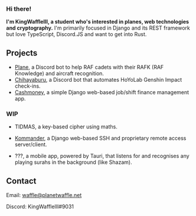 ### Hi there!

**I'm KingWaffleIII, a student who's interested in planes, web technologies and cryptography.**
I'm primarily focused in Django and its REST framework but love TypeScript, Discord.JS and want to get into Rust.

## Projects
- [Plane](https://github.com/KingWaffleIII/plane), a Discord bot to help RAF cadets with their RAFK (RAF Knowledge) and aircraft recognition.
- [Chihayaburu](https://github.com/KingWaffleIII/chihayaburu), a Discord bot that automates HoYoLab Genshin Impact check-ins.
- [Cashmoney](https://github.com/KingWaffleIII/cashmoney), a simple Django web-based job/shift finance management app.

### WIP
- TIDMAS, a key-based cipher using maths.



- [Kommander](https://github.com/KingWaffleIII/kommander), a Django web-based SSH and proprietary remote access server/client.
- ???, a mobile app, powered by Tauri, that listens for and recognises any playing surahs in the background (like Shazam).



## Contact

Email: waffle@planetwaffle.net

Discord: KingWaffleIII#9031
